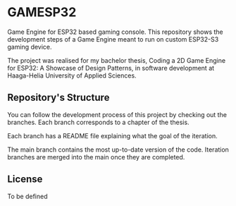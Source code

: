 # GAMESP32

Game Engine for ESP32 based gaming console. This repository shows the development steps of a Game Engine meant to run on custom ESP32-S3 gaming device.  
  
The project was realised for my bachelor thesis, Coding a 2D Game Engine for ESP32: A Showcase of Design Patterns, in software development at Haaga-Helia University of Applied Sciences.

## Repository's Structure
You can follow the development process of this project by checking out the branches. Each branch corresponds to a chapter of the thesis.

Each branch has a README file explaining what the goal of the iteration. 

The main branch contains the most up-to-date version of the code. Iteration branches are merged into the main once they are completed.

## License
To be defined

